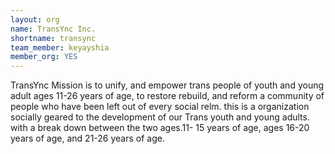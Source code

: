 ```yaml
---
layout: org
name: TransYnc Inc.
shortname: transync
team_member: keyayshia
member_org: YES
---
```


TransYnc Mission is to unify, and empower trans people of youth and young adult ages 11-26 years of age, to restore rebuild, and reform a community of people who have been left out of every social relm. this is a organization socially geared to the development of our Trans youth and young adults. with a break down between the two ages.11- 15 years of age, ages 16-20 years of age, and 21-26 years of age.
